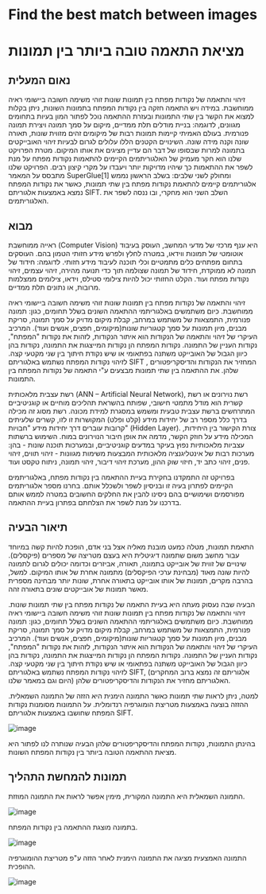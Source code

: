 # Find the best match between images
# מציאת התאמה טובה ביותר בין תמונות


## נאום המעלית

זיהוי והתאמה של נקודות מפתח בין תמונות שונות זוהי משימה חשובה ביישומי ראיה ממוחשבת.
במידה ויש התאמה חזקה בין נקודות המפתח בתמונות השונות, ניתן בקלות למצוא את הקשר בין שתי התמונות ובעזרת ההתאמה נוכל לפתור המון בעיות בתחומים מגוונים, לדוגמה: בניית מודלים תלת ממדיים, מיקום על סמך תמונה ויצירת תמונה פנורמית.
בעולם האמיתי קיימות תמונות רבות של מיקומים זהים מזווית שונות, תאורה שונה וקנה מידה שונה.
השינויים הקטנים הללו עלולים לגרום לבעיות זיהוי האובייקטים בתמונה למרות שבסופו של דבר הם עדיין מציגים את אותו המיקום.
מטרת הפרויקט שלנו הוא חקר מעמיק של האלגוריתמים הקיימים להתאמות נקודות מפתח על מנת לשפר את ההתאמות כך שיהיו מדויקות יותר ויעבדו על מקרי קיצון רבים.
הפרויקט שלנו מתבסס על המאמר SuperGlue[1] ומחולק לשני שלבים:
בשלב הראשון נממש אלגוריתמים קיימים להתאמת נקודות מפתח בין שתי תמונות, כאשר את נקודות המפתח נמצא באמצעות אלגוריתם SIFT.
השלב השני הוא מחקרי, ובו ננסה לשפר את האלגוריתמים.


## מבוא

ראייה ממוחשבת (Computer Vision) היא ענף מרכזי של מדעי המחשב, העוסק בעיבוד אוטומטי של תמונות ווידאו, במטרה לחלץ ולפרש מידע חזותי הטמון בהם. העוסקים בתחום מפתחים כלים מתמטיים וכלי תוכנה לעיבוד מידע חזותי. לדוגמה: חידוד של תמונה לא ממוקדת, חידוד של תמונה שצולמה תוך כדי תנועה מהירה, זיהוי עצמים, זיהוי נקודות מפתח ועוד.
הקלט החזותי יכול להיות צילומי סטילס, וידאו, צילומים ממצלמות מרובות, או נתונים תלת ממדיים.

זיהוי והתאמה של נקודות מפתח בין תמונות שונות זוהי משימה חשובה ביישומי ראיה ממוחשבת.
כיום משתמשים באלגוריתמי ההתאמה השונים בשלל תחומים, כגון: תמונה פנורמית, התמצאות של משתמש במרחב, קבלת מיקום מדויק על סמך תמונה, סריקת מבנים, מיון תמונות על סמך קטגוריות שונות(מיקומים, חפצים, אנשים ועוד).
המרכיב העיקרי של זיהוי והתאמה של הנקודות הוא איתור הנקודות, לזהות את נקודות "המפתח", נקודות העניין של התמונה. נקודות המפתח הן נקודות המייצגות את התמונה, נקודות בהן כיוון הגבול של האובייקט משתנה בפתאומי או שיש נקודת חיתוך בין שני מקטעי קצה.
לזיהוי נקודות המפתח נשתמש באלגוריתם SIFT , המחזיר את הנקודות והדיסקריפטורים שלהן.
את ההתאמה בין שתי תמונות מבצעים ע"י התאמה של נקודות המפתח בין התמונות.

רשת עצבית מלאכותית (ANN – Artificial Neural Network), רשת נוירונים או רשת קשרית הוא מודל מתמטי חישובי, שפותח בהשראת תהליכים מוחיים או קוגניטיביים המתרחשים ברשת עצבית טבעית ומשמש במסגרת למידת מכונה. רשת מסוג זה מכילה בדרך כלל מספר רב של יחידות מידע (קלט ופלט) המקושרות זו לזו, קשרים שלעיתים קרובות עוברים דרך יחידות מידע "חבויות" (Hidden Layer). צורת הקישור בין היחידות, המכילה מידע על חוזק הקשר, מדמה את אופן חיבור הנוירונים במוח. השימוש ברשתות עצביות מלאכותיות נפוץ בעיקר במדעים קוגניטיביים, ובמערכות תוכנה שונות - בהן: מערכות רבות של אינטליגנציה מלאכותית המבצעות משימות מגוונות - זיהוי תווים, זיהוי פנים, זיהוי כתב יד, חיזוי שוק ההון, מערכת זיהוי דיבור, זיהוי תמונה, ניתוח טקסט ועוד.

בפרויקט זה התמקדנו בחקירת בעיית ההתאמה בין נקודות מפתח, באלגוריתמים הקיימים לפתרון בעיה זו ובניסיון לשפר ולשכלל אותם. בחרנו מספר אלגוריתמים מפורסמים ושימושיים בהם ניסינו להבין את החלקים החשובים במטרה לממש אותם בדרכנו על מנת לשפר את הצלחתם בפתרון בעיית ההתאמה.




## תיאור הבעיה

התאמת תמונות, מטלה כמעט מובנת מאליה אצל בני אדם, הופכת להיות קשה במיוחד עבור מחשב משום שתמונה דיגיטלית היא בעצם מטריצה של מספרים (פיקסלים). שינויים של זווית של אובייקט בתמונה, תאורה, אביזרים וכדומה יכולים לגרום לתמונה להיות שונה מאוד (מבחינת ערכי הפיקסלים) מתמונה אחרת של אותו המיקום.  למשל, בהרבה מקרים, תמונות של אותו אובייקט בתאורה אחרת, שונות יותר מבחינה מספרית מאשר תמונות של אובייקטים שונים בתאורה זהה.

הבעיה שבה נעסוק מעתה היא בעיית התאמה של נקודות מפתח בין שתי תמונות שונות.
זיהוי והתאמה של נקודות מפתח בין תמונות שונות זוהי משימה חשובה ביישומי ראיה ממוחשבת.
כיום משתמשים באלגוריתמי ההתאמה השונים בשלל תחומים, כגון: תמונה פנורמית, התמצאות של משתמש במרחב, קבלת מיקום מדויק על סמך תמונה, סריקת מבנים, מיון תמונות על סמך קטגוריות שונות(מיקומים, חפצים, אנשים ועוד).
המרכיב העיקרי של זיהוי והתאמה של הנקודות הוא איתור הנקודות, לזהות את נקודות "המפתח", נקודות העניין של התמונה. נקודות המפתח הן נקודות המייצגות את התמונה, נקודות בהן כיוון הגבול של האובייקט משתנה בפתאומי או שיש נקודת חיתוך בין שני מקטעי קצה. לזיהוי נקודות המפתח נשתמש באלגוריתם SIFT, (אלגוריתם זה נמצא ברוב המחקרים היום וגם במאמר שלנו) האלגוריתם מחזיר את הנקודות והדיסקריפטורים שלהן.

למטה, ניתן לראות שתי תמונות כאשר התמונה הימנית היא הזזה של התמונה השמאלית.
ההזזה בוצעה באמצעות מטריצת הומוגרפיה רנדומלית.
על התמונות מסומנות נקודות המפתח שחושבו באמצעות אלגוריתם SIFT.

![image](https://user-images.githubusercontent.com/71725532/174116388-21d867b5-1e3a-4421-afc2-de5b64f5d5e7.png)


בהינתן התמונות, נקודות המפתח והדיסקריפטורים שלהן הבעיה שנותרה לנו לפתור היא מציאת ההתאמה הטובה ביותר בין נקודות המפתח השונות.



## תמונות להמחשת התהליך

התמונה השמאלית היא התמונה המקורית, מימין אפשר לראות את התמונה המוזזת.
 
![image](https://user-images.githubusercontent.com/71725532/174116773-191fd9ff-43f8-45ff-9951-ecc9001f101a.png)


בתמונה מוצגת ההתאמה בין נקודות המפתח.

 
![image](https://user-images.githubusercontent.com/71725532/174116802-7f4361f9-a57c-42d4-8ec1-487c002fa851.png)

התמונה האמצעית מציגה את התמונה הימנית לאחר הזזה ע"פ מטריצת ההומוגרפיה ההופכית.
 
![image](https://user-images.githubusercontent.com/71725532/174116827-19f40d3f-0339-46fa-aade-f4ef4eee2ad7.png)



